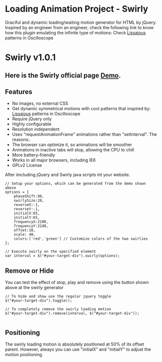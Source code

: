 Loading Animation Project - Swirly
======

Graciful and dynamic loading/waiting motion generator for HTML by jQuery.
Inspired by an engineer from an engineer, check the following link to know how this plugin emulating the infinite type of motions:
Check [Lissajous](https://www.youtube.com/watch?v=t6nGiBzGLD8 "Oscilloscope") patterns in Oscilloscope

﻿Swirly v1.0.1
=======

Here is the Swirly official page [Demo](http://www.itechflare.com/swirly "Swirly page").
----------------------------

Features
-----------
* No images, no external CSS
* Get dynamic symmetrical motions with cool patterns that inspired by: [Lissajous](https://www.youtube.com/watch?v=t6nGiBzGLD8 "Oscilloscope") patterns in Oscilloscope
* Require jQuery only
* Highly configurable
* Resolution independent
* Uses "requestAnimationFrame" animations rather than "setInterval". The reasons:.
 * The browser can optimize it, so animations will be smoother
 * Animations in inactive tabs will stop, allowing the CPU to chill
 * More battery-friendly
* Works in all major browsers, including IE6
* GPLv2 License


After imcluding jQuery and Swirly java scripts int your website.
```
// Setup your options, which can be generated from the demo shown above
options = {
	phaseShift:90,
	swirlySize:28,
	reverseX:-1,
	reverseY:-1,
	initialX:65,
	initialY:65,
	frequencyX:2100,
	frequencyY:2240,
	offset:10,
	scale: 40,
	colors:['red','green'] // Customize colors of the two swirlies
};
 
// Execute swirly on the specified element
var interval = $("#your-target-div").swirly(options);
```
Remove or Hide
-----------
You can test the effect of stop, play and remove using the button shown above at the swirly generator

```
// To hide and show use the regular jquery toggle
$("#your-target-div").toggle();
 
// To completely remove the swirly loading motion
$("#your-target-div").remove(interval, $("#your-target-div"));
	
```

Positioning
-----------
The swirly loading motion is absolutely positioned at 50% of its offset parent. However, always you can use "initialX" and "initialY" to adjust the motion positioning.
